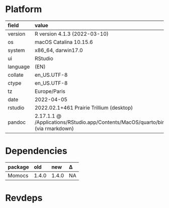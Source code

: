 # Platform

|field    |value                                                                           |
|:--------|:-------------------------------------------------------------------------------|
|version  |R version 4.1.3 (2022-03-10)                                                    |
|os       |macOS Catalina 10.15.6                                                          |
|system   |x86_64, darwin17.0                                                              |
|ui       |RStudio                                                                         |
|language |(EN)                                                                            |
|collate  |en_US.UTF-8                                                                     |
|ctype    |en_US.UTF-8                                                                     |
|tz       |Europe/Paris                                                                    |
|date     |2022-04-05                                                                      |
|rstudio  |2022.02.1+461 Prairie Trillium (desktop)                                        |
|pandoc   |2.17.1.1 @ /Applications/RStudio.app/Contents/MacOS/quarto/bin/ (via rmarkdown) |

# Dependencies

|package |old   |new   |Δ  |
|:-------|:-----|:-----|:--|
|Momocs  |1.4.0 |1.4.0 |NA |

# Revdeps

